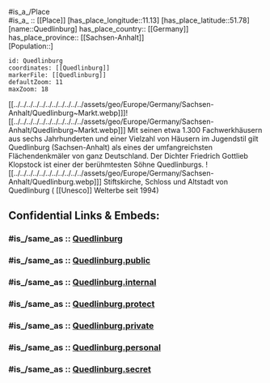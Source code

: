 ﻿---
confidential: public
isDeleted: false
location:
- 51.78
- 11.13
mapmarker: city
mapzoom:
- 7
- 12
SpocWebEntityId: 33577
tags:
- geo/City
type: City
---

#is_a_/Place  
#is_a_ :: [[Place]] 
[has_place_longitude::11.13] 
[has_place_latitude::51.78] 
[name::Quedlinburg] 
has_place_country:: [[Germany]]  
has_place_province:: [[Sachsen-Anhalt]]  
[Population::] 



```leaflet
id: Quedlinburg
coordinates: [[Quedlinburg]] 
markerFile: [[Quedlinburg]] 
defaultZoom: 11 
maxZoom: 18
```

[[../../../../../../../../../../../assets/geo/Europe/Germany/Sachsen-Anhalt/Quedlinburg~Markt.webp]]]![[../../../../../../../../../../../assets/geo/Europe/Germany/Sachsen-Anhalt/Quedlinburg~Markt.webp]]]
Mit seinen etwa 1.300 Fachwerkhäusern aus sechs Jahrhunderten 
und einer Vielzahl von Häusern im Jugendstil gilt Quedlinburg (Sachsen-Anhalt) 
als eines der umfangreichsten Flächendenkmäler von ganz Deutschland. 
Der Dichter Friedrich Gottlieb Klopstock ist einer der berühmtesten Söhne Quedlinburgs.
![[../../../../../../../../../../../assets/geo/Europe/Germany/Sachsen-Anhalt/Quedlinburg.webp]]]
Stiftskirche, Schloss und Altstadt von Quedlinburg ( [[Unesco]] Welterbe seit 1994) 


## Confidential Links & Embeds: 

### #is_/same_as :: [Quedlinburg](/_Standards/Earth/Continent/Europe/Europe~Central/Germany/Germany~East/Sachsen-Anhalt/counties~SA/Harz/cities~Harz/Quedlinburg.md) 

### #is_/same_as :: [Quedlinburg.public](/_public/Earth/Continent/Europe/Europe~Central/Germany/Germany~East/Sachsen-Anhalt/counties~SA/Harz/cities~Harz/Quedlinburg.public.md) 

### #is_/same_as :: [Quedlinburg.internal](/_internal/Earth/Continent/Europe/Europe~Central/Germany/Germany~East/Sachsen-Anhalt/counties~SA/Harz/cities~Harz/Quedlinburg.internal.md) 

### #is_/same_as :: [Quedlinburg.protect](/_protect/Earth/Continent/Europe/Europe~Central/Germany/Germany~East/Sachsen-Anhalt/counties~SA/Harz/cities~Harz/Quedlinburg.protect.md) 

### #is_/same_as :: [Quedlinburg.private](/_private/Earth/Continent/Europe/Europe~Central/Germany/Germany~East/Sachsen-Anhalt/counties~SA/Harz/cities~Harz/Quedlinburg.private.md) 

### #is_/same_as :: [Quedlinburg.personal](/_personal/Earth/Continent/Europe/Europe~Central/Germany/Germany~East/Sachsen-Anhalt/counties~SA/Harz/cities~Harz/Quedlinburg.personal.md) 

### #is_/same_as :: [Quedlinburg.secret](/_secret/Earth/Continent/Europe/Europe~Central/Germany/Germany~East/Sachsen-Anhalt/counties~SA/Harz/cities~Harz/Quedlinburg.secret.md)

